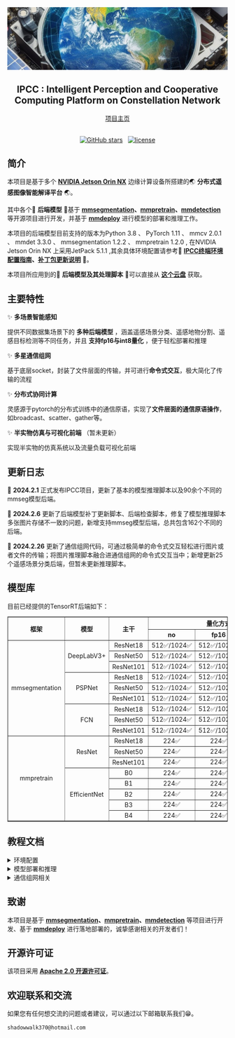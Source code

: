 <div align="center">
    <img src="pics/shortmark.jpg" alt="">
</div>
<div align="center">
    <h2>
        IPCC : Intelligent Perception and Cooperative Computing Platform on  Constellation Network
    </h2>
</div>
<div align="center">
    <a href="#">
        <span>项目主页</span>
    </a>
</div>
<br>


<div align="center">

[![GitHub stars](https://badgen.net/github/stars/shadowwalk370/IPCC)](https://github.com/shadowwalk370/IPCC) &nbsp; [![license](https://img.shields.io/badge/license-Apache--2.0-green)](LICENSE)

</div>

## 简介

本项目是基于多个 **[NVIDIA Jetson Orin NX](https://www.nvidia.cn/autonomous-machines/embedded-systems/jetson-orin/)** 边缘计算设备所搭建的🌏 **分布式遥感图像智能解译平台** 🌏。

其中各个🌟 **后端模型** 🌟基于 **[mmsegmentation](https://github.com/open-mmlab/mmsegmentation)、[mmpretrain](https://github.com/open-mmlab/mmpretrain)、[mmdetection](https://github.com/open-mmlab/mmdetection)** 等开源项目进行开发，并基于 **[mmdeploy](https://github.com/open-mmlab/mmdeploy)** 进行模型的部署和推理工作。

本项目的后端模型目前支持的版本为Python 3.8 、 PyTorch 1.11 、 mmcv 2.0.1 、 mmdet 3.3.0 、 mmsegmentation 1.2.2 、 mmpretrain 1.2.0 , 在NVIDIA Jetson Orin NX 上采用JetPack 5.1.1 ,其余具体环境配置请参考📜 **[IPCC终端环境配置指南](./env.md)、[补丁包更新说明](./patch_update.md)** 📜。

本项目所应用到的🚀 **后端模型及其处理脚本** 🚀可以直接从 **[这个云盘](https://bhpan.buaa.edu.cn/link/AA532216B6F54E4ABE9AED79200C90E84D)** 获取。

## 主要特性

✨ **多场景智能感知**

提供不同数据集场景下的 **多种后端模型** ，涵盖遥感场景分类、遥感地物分割、遥感目标检测等不同任务，并且 **支持fp16与int8量化** ，便于轻松部署和推理

✨ **多星通信组网**

基于底层socket，封装了文件层面的传输，并可进行**命令式交互**，极大简化了传输的流程

✨ **分布式协同计算**

灵感源于pytorch的分布式训练中的通信原语，实现了**文件层面的通信原语操作**，如broadcast、scatter、gather等。

✨ **半实物仿真与可视化前端** （暂未更新）

实现半实物的仿真系统以及流量负载可视化前端

## 更新日志

🎉 **2024.2.1** 正式发布IPCC项目，更新了基本的模型推理脚本以及90余个不同的mmseg模型后端。

🎉 **2024.2.6** 更新了后端模型补丁更新脚本、后端检查脚本，修复了模型推理脚本多张图片存储不一致的问题，新增支持mmseg模型后端，总共包含162个不同的后端。

🎉 **2024.2.26** 更新了通信组网代码，可通过极简单的命令式交互轻松进行图片或者文件的传输；将图片推理脚本融合进通信组网的命令式交互当中；新增更新25个遥感场景分类后端，但暂未更新推理脚本。

## 模型库

目前已经提供的TensorRT后端如下：

<table border="1">
    <tr >
        <th rowspan="2" width="200">框架</th>
        <th rowspan="2" width="150">模型</th>
        <th rowspan="2" width="100">主干</th>
        <th colspan="3">量化方式</th>
    </tr>
    <tr>
        <th width="175">no</th>
        <th width="175">fp16</th>
        <th width="175">int8</th>
    </tr>
    <tr >
        <td  align="center" rowspan="9">mmsegmentation</td>
        <td align="center" rowspan="3" >DeepLabV3+</td>
        <td align="center">ResNet18</td>
        <td align="center">512✅/1024✅</td>
        <td align="center">512✅/1024✅</td>
        <td align="center">512✅/1024✅</td>
    </tr>
    <tr>
        <td align="center">ResNet50</td>
        <td align="center">512✅/1024✅</td>
        <td align="center">512✅/1024✅</td>
        <td align="center">512✅/1024✅</td>
    </tr>
    <tr>
        <td align="center">ResNet101</td>
        <td align="center">512✅/1024✅</td>
        <td align="center">512✅/1024✅</td>
        <td align="center">512✅/1024✅</td>
    </tr>
    <tr>
        <td align="center" rowspan="3">PSPNet</td>
        <td align="center">ResNet18</td>
        <td align="center">512✅/1024✅</td>
        <td align="center">512✅/1024✅</td>
        <td align="center">512✅/1024✅</td>
    </tr>
    <tr>
        <td align="center">ResNet50</td>
        <td align="center">512✅/1024✅</td>
        <td align="center">512✅/1024✅</td>
        <td align="center">512✅/1024✅</td>
    </tr>
    <tr>
        <td align="center">ResNet101</td>
        <td align="center">512✅/1024✅</td>
        <td align="center">512✅/1024✅</td>
        <td align="center">512✅/1024✅</td>
    </tr>
    <tr>
        <td align="center" rowspan="3">FCN</td>
        <td align="center">ResNet18</td>
        <td align="center">512✅/1024✅</td>
        <td align="center">512✅/1024✅</td>
        <td align="center">512✅/1024✅</td>
    </tr>
    <tr>
        <td align="center">ResNet50</td>
        <td align="center">512✅/1024✅</td>
        <td align="center">512✅/1024✅</td>
        <td align="center">512✅/1024✅</td>
    </tr>
    <tr>
        <td align="center">ResNet101</td>
        <td align="center">512✅/1024✅</td>
        <td align="center">512✅/1024✅</td>
        <td align="center">512✅/1024✅</td>
    </tr>
    <tr >
        <td  align="center" rowspan="8">mmpretrain</td>
        <td align="center" rowspan="3" >ResNet</td>
        <td align="center">ResNet18</td>
        <td align="center">224✅</td>
        <td align="center">224✅</td>
        <td align="center">224✅</td>
    </tr>
    <tr>
        <td align="center">ResNet50</td>
        <td align="center">224✅</td>
        <td align="center">224✅</td>
        <td align="center">224✅</td>
    </tr>
    <tr>
        <td align="center">ResNet101</td>
        <td align="center">224✅</td>
        <td align="center">224✅</td>
        <td align="center">224✅</td>
    </tr>
    </tr>
        <td align="center" rowspan="5" >EfficientNet</td>
        <td align="center">B0</td>
        <td align="center">224✅</td>
        <td align="center">224✅</td>
        <td align="center">224✅</td>
    </tr>
    <tr>
        <td align="center">B1</td>
        <td align="center">224✅</td>
        <td align="center">224✅</td>
        <td align="center">224✅</td>
    </tr>
    <tr>
        <td align="center">B2</td>
        <td align="center">224✅</td>
        <td align="center">224✅</td>
        <td align="center">224✅</td>
    </tr>
    <tr>
        <td align="center">B3</td>
        <td align="center">224✅</td>
        <td align="center">224✅</td>
        <td align="center">224✅</td>
    </tr>
    <tr>
        <td align="center">B4</td>
        <td align="center">224✅</td>
        <td align="center">224✅</td>
        <td align="center">224✅</td>
    </tr>
</table>

## 教程文档

<details>
<summary>环境配置</summary>

- [云服务器开发环境配置](./env.md#一云服务器开发环境配置)
- [NVIDIA Jetson 环境配置](./env.md#二jetson-orin-nx开发环境配置)

</details>

<details>
<summary>模型部署和推理</summary>

- [模型推理](./env.md#二jetson-orin-nx开发环境配置)
- [补丁更新](./patch_update.md)

</details>

<details>
<summary>通信组网相关</summary>

- [命令式交互通信](./dist.md)

</details>


## 致谢

本项目是基于 **[mmsegmentation](https://github.com/open-mmlab/mmsegmentation)、[mmpretrain](https://github.com/open-mmlab/mmpretrain)、[mmdetection](https://github.com/open-mmlab/mmdetection)** 等项目进行开发、基于 **[mmdeploy](https://github.com/open-mmlab/mmdeploy)** 进行落地部署的，诚挚感谢相关的开发者们！

## 开源许可证

该项目采用 **[Apache 2.0 开源许可证](LICENSE)**。

## 欢迎联系和交流

如果您有任何想交流的问题或者建议，可以通过以下邮箱联系我们😁。
```
shadowwalk370@hotmail.com
```